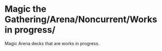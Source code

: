 # Magic the Gathering/Arena/Noncurrent/Works in progress/

Magic Arena decks that are works in progress.
